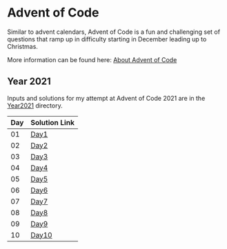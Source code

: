 # Advent of Code

Similar to advent calendars, Advent of Code is a fun and challenging set of questions that ramp up in difficulty starting in December leading up to Christmas.

More information can be found here: [About Advent of Code](https://adventofcode.com/2021/about)

## Year 2021
Inputs and solutions for my attempt at Advent of Code 2021 are in the [Year2021](https://github.com/legitdk/adventofcode/tree/main/Year2021) directory.

|Day| Solution Link|
|-- |--------------|
|01 |[Day1](https://github.com/legitdk/adventofcode/blob/main/Year2021/Solutions/solution_day1.py)|
|02 |[Day2](https://github.com/legitdk/adventofcode/blob/main/Year2021/Solutions/solution_day2.py)|
|03 |[Day3](https://github.com/legitdk/adventofcode/blob/main/Year2021/Solutions/solution_day3.py)|
|04 |[Day4](https://github.com/legitdk/adventofcode/blob/main/Year2021/Solutions/solution_day4.py)|
|05 |[Day5](https://github.com/legitdk/adventofcode/blob/main/Year2021/Solutions/solution_day5.py)|
|06 |[Day6](https://github.com/legitdk/adventofcode/blob/main/Year2021/Solutions/solution_day6.py)|
|07 |[Day7](https://github.com/legitdk/adventofcode/blob/main/Year2021/Solutions/solution_day7.py)|
|08 |[Day8](https://github.com/legitdk/adventofcode/blob/main/Year2021/Solutions/solution_day8.py)|
|09 |[Day9](https://github.com/legitdk/adventofcode/blob/main/Year2021/Solutions/solution_day9.py)|
|10 |[Day10](https://github.com/legitdk/adventofcode/blob/main/Year2021/Solutions/solution_day10.py)|

